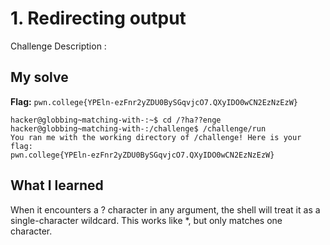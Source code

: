 # 1. Redirecting output

Challenge Description : 


## My solve
**Flag:** `pwn.college{YPEln-ezFnr2yZDU0BySGqvjcO7.QXyIDO0wCN2EzNzEzW}`


```
hacker@globbing~matching-with-:~$ cd /?ha??enge
hacker@globbing~matching-with-:/challenge$ /challenge/run
You ran me with the working directory of /challenge! Here is your flag:
pwn.college{YPEln-ezFnr2yZDU0BySGqvjcO7.QXyIDO0wCN2EzNzEzW}

```

## What I learned

When it encounters a ? character in any argument, the shell will treat it as a single-character wildcard. This works like *, but only matches one character.